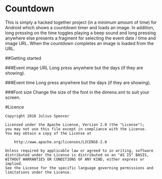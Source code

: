 Countdown
=========

This is simply a hacked together project (in a minimum amount of time) for Android which shows a countdown timer and loads an image. In 
addition, long pressing on the time toggles playing a beep sound and long pressing anywhere else presents a fragment for 
selecting the event date / time and image URL. When the countdown completes an image is loaded from the URL.

##Getting started

###Event image URL
Long press anywhere but the days (if they are showing).

###Event time
Long press anywhere but the days (if they are showing).

###Font size
Change the size of the font in the dimens.xml to suit your screen.

#Licence

    Copyright 2016 Julius Spencer
    
    Licensed under the Apache License, Version 2.0 (the "License");
    you may not use this file except in compliance with the License.
    You may obtain a copy of the License at
    
        http://www.apache.org/licenses/LICENSE-2.0
    
    Unless required by applicable law or agreed to in writing, software
    distributed under the License is distributed on an "AS IS" BASIS,
    WITHOUT WARRANTIES OR CONDITIONS OF ANY KIND, either express or implied.
    See the License for the specific language governing permissions and
    limitations under the License.
